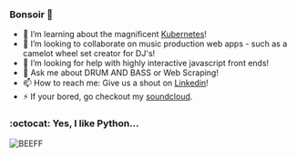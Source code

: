 ### Bonsoir 👋 

- 🌱 I’m learning about the magnificent [Kubernetes](https://kubernetes.io/)!
- 👯 I’m looking to collaborate on music production web apps - such as a camelot wheel set creator for DJ's!
- 🤔 I’m looking for help with highly interactive javascript front ends!
- 💬 Ask me about DRUM AND BASS or Web Scraping!
- 📫 How to reach me: Give us a shout on [Linkedin](https://www.linkedin.com/in/thomas-okeeffe-ml/)!
- ⚡ If your bored, go checkout my [soundcloud](https://soundcloud.com/djkeefdj). 

### :octocat: Yes, I like Python...
<p align="left">
<img src="https://github-readme-stats.vercel.app/api/top-langs/?username=BEEFF&layout=compact&hide=html&theme=radical" alt="BEEFF"/>
</p>
